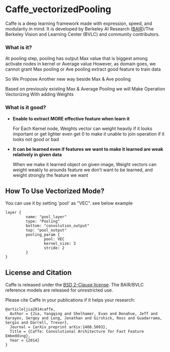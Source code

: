 # Caffe_vectorizedPooling

Caffe is a deep learning framework made with expression, speed, and modularity in mind.
It is developed by Berkeley AI Research ([BAIR](http://bair.berkeley.edu))/The Berkeley Vision and Learning Center (BVLC) and community contributors.

### What is it?
At pooling step, pooling has output Max value that is biggest among activate nodes in kernel or Average value
However, as domain goes, we cannot grant Max pooling or Ave pooling extract good feature to train data

So We Propose Another new way beside Max & Ave pooling

Based on previously existing Max & Average Pooling we will Make Operation Vectorizing With adding Weights


### What is it good?
 - <b> Enable to extract MORE effective feature when learn it </b> 
   
   For Each Kernel node, Weights vector can weight heavily if it looks important or get lighter even get 0 to make it unable to join operation if it looks not good or bad  

- <b> It can be learned even if features we want to make it learned are weak relatively in given data </b> 
   
   When we make it learned object on given image, Weight vectors can weight weakly to arounds feature we don’t want to be learned, and weight strongly the feature we want
## How To Use Vectorized Mode?
You can use it by setting 'pool' as "VEC". see below example
```
layer {
         name: "pool_layer"
         type: "Pooling"
         bottom: "convolution_output"
         top: "pool_output"
         pooling_param {
                 pool: VEC
                 kernel_size: 3
                 stride: 2
         }
}
```
## License and Citation

Caffe is released under the [BSD 2-Clause license](https://github.com/BVLC/caffe/blob/master/LICENSE).
The BAIR/BVLC reference models are released for unrestricted use.

Please cite Caffe in your publications if it helps your research:

    @article{jia2014caffe,
      Author = {Jia, Yangqing and Shelhamer, Evan and Donahue, Jeff and Karayev, Sergey and Long, Jonathan and Girshick, Ross and Guadarrama, Sergio and Darrell, Trevor},
      Journal = {arXiv preprint arXiv:1408.5093},
      Title = {Caffe: Convolutional Architecture for Fast Feature Embedding},
      Year = {2014}
    }
